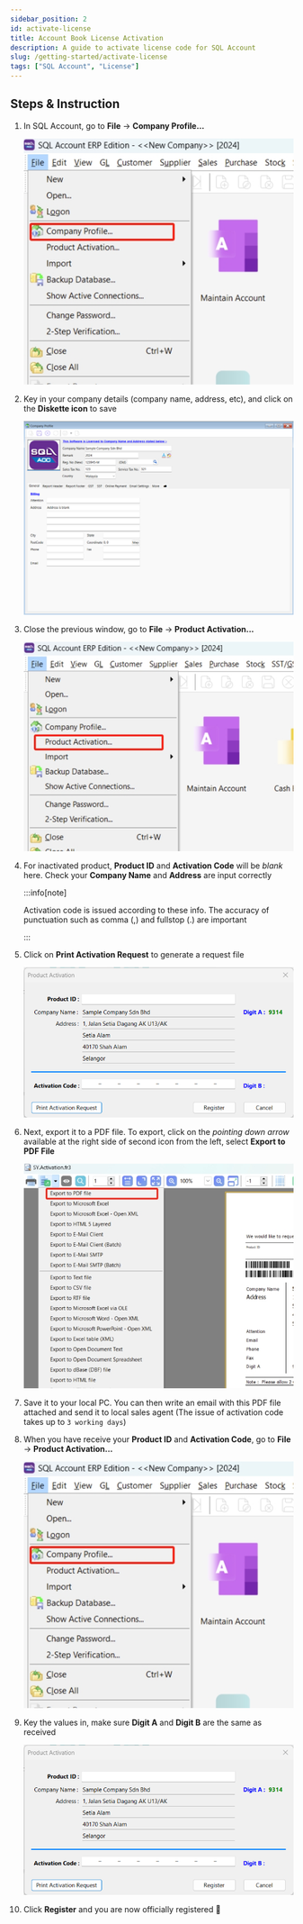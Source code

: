 ```yaml
---
sidebar_position: 2
id: activate-license
title: Account Book License Activation
description: A guide to activate license code for SQL Account
slug: /getting-started/activate-license
tags: ["SQL Account", "License"]
---
```


## Steps & Instruction

1. In SQL Account, go to **File** -> **Company Profile...**

   ![1](../../static/img/activate-license/1.png)

2. Key in your company details (company name, address, etc), and click on the **Diskette icon** to save

   ![2](../../static/img/activate-license/2.png)

3. Close the previous window, go to **File** -> **Product Activation...**

   ![1](../../static/img/activate-license/1b.png)

4. For inactivated product, **Product ID** and **Activation Code** will be *blank* here. Check your **Company Name** and **Address** are input correctly

   :::info[note]

   Activation code is issued according to these info. The accuracy of punctuation such as comma (,) and fullstop (.) are important

   :::

5. Click on **Print Activation Request** to generate a request file

   ![3](../../static/img/activate-license/3.png)

6. Next, export it to a PDF file. To export, click on the  *pointing down arrow* available at the right side of second icon from the left, select **Export to PDF File**

   ![4](../../static/img/activate-license/4.png)

7. Save it to your local PC. You can then write an email with this PDF file attached and send it to local sales agent (The issue of activation code takes up to `3 working days`)

8. When you have receive your **Product ID** and **Activation Code**, go to **File** -> **Product Activation...**

   ![1](../../static/img/activate-license/1.png)

9. Key the values in, make sure **Digit A** and **Digit B** are the same as received

   ![3](../../static/img/activate-license/3.png)

10. Click **Register** and you are now officially registered 🥳
